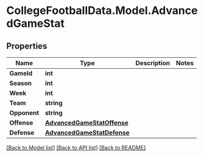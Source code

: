 # CollegeFootballData.Model.AdvancedGameStat

## Properties

Name | Type | Description | Notes
------------ | ------------- | ------------- | -------------
**GameId** | **int** |  | 
**Season** | **int** |  | 
**Week** | **int** |  | 
**Team** | **string** |  | 
**Opponent** | **string** |  | 
**Offense** | [**AdvancedGameStatOffense**](AdvancedGameStatOffense.md) |  | 
**Defense** | [**AdvancedGameStatDefense**](AdvancedGameStatDefense.md) |  | 

[[Back to Model list]](../../README.md#documentation-for-models) [[Back to API list]](../../README.md#documentation-for-api-endpoints) [[Back to README]](../../README.md)

